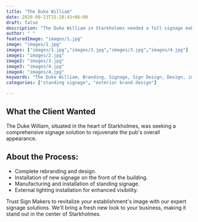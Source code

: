 ```yaml
---
title: "The Duke William"
date: 2020-09-23T15:28:43+06:00
draft: false
description: "The Duke William in Starkholmes needed a full signage makeover. We provided rebranding, new signage installation, and external lighting for enhanced visibility. Trust Sign Makers to refresh your pub's image with our expert solutions."
author: " "
featuredImage: "images/1.jpg"
image: "images/1.jpg"
images: ["images/1.jpg","images/2.jpg","images/3.jpg","images/4.jpg"]
image1: "images/2.jpg"
image2: "images/3.jpg"
image3: "images/4.jpg"
image4: "images/4.jpg"
keywords: "The Duke William, Branding, Signage, Sign Design, Design, interior signage, exterior design"
categories: ["standing signage", "exterior brand design"]

---
```


## What the Client Wanted
The Duke William, situated in the heart of Starkholmes, was seeking a comprehensive signage solution to rejuvenate the pub's overall appearance.

## About the Process:
- Complete rebranding and design.
- Installation of new signage on the front of the building.
- Manufacturing and installation of standing signage.
- External lighting installation for enhanced visibility.

Trust Sign Makers to revitalize your establishment's image with our expert signage solutions. We'll bring a fresh new look to your business, making it stand out in the center of Starkholmes.
